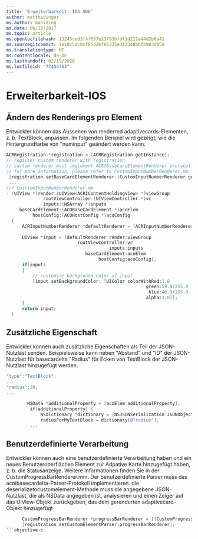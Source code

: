 ```yaml
---
title: 'Erweiterbarkeit: IOS SDK'
author: matthidinger
ms.author: mahiding
ms.date: 06/26/2017
ms.topic: article
ms.openlocfilehash: 13245ced3f4f657e13793bfdf1d212e44d2b6a41
ms.sourcegitcommit: 1e18c5dc0cf85d26f66335e312348bbfb903d95a
ms.translationtype: MT
ms.contentlocale: de-DE
ms.lasthandoff: 02/19/2020
ms.locfileid: "77454763"
---
```

# <a name="extensibility---ios"></a>Erweiterbarkeit-IOS

## <a name="changing-per-element-rendering"></a>Ändern des Renderings pro Element

Entwickler können das Aussehen von renderred adaptivecards-Elementen, z. b. TextBlock, anpassen.
Im folgenden Beispiel wird gezeigt, wie die Hintergrundfarbe von "numinput" geändert werden kann.

```objective-c
ACRRegistration *registration = [ACRRegistration getInstance];
// register custom renderer with registration
// custom renderer must implement ACRIBaseCardElementRenderer protocol
// for more information, please refer to CustomInputNumberRenderer.mm
 [registration setBaseCardElementRenderer:[CustomInputNumberRenderer getInstance] cardElementType:ACRNumberInput];
 ...
/// CustiomInputNumberRenderer.mm
- (UIView *)render:(UIView<ACRIContentHoldingView> *)viewGroup
              rootViewController:(UIViewController *)vc
              inputs:(NSArray *)inputs
     baseCardElement:(ACOBaseCardElement *)acoElem
          hostConfig:(ACOHostConfig *)acoConfig
  {
      ACRInputNumberRenderer *defaultRenderer = [ACRInputNumberRenderer getInstance];
 
      UIView *input = [defaultRenderer render:viewGroup
                           rootViewController:vc
                                       inputs:inputs
                              baseCardElement:acoElem
                                   hostConfig:acoConfig];
      if(input)
      {   
          // customize background color of input
          [input setBackgroundColor: [UIColor colorWithRed:1.0
                                                     green:59.0/255.0
                                                      blue:48.0/255.0
                                                     alpha:1.0]];
      }
      return input;
  }
  ```

 ## <a name="additional-property"></a>Zusätzliche Eigenschaft

 Entwickler können auch zusätzliche Eigenschaften als Teil der JSON-Nutzlast senden.
Beispielsweise kann neben "Abstand" und "ID" der JSON-Nutzlast für basecardelta "Radius" für Ecken von TextBlock der JSON-Nutzlast hinzugefügt werden.

 ```objective-c
 "type":"TextBlock",
 ...
 "radius":20,
 ...
 ```

 ```objective-c
         NSData *additionalProperty = [acoElem additionalProperty];
          if(additionalProperty) {
              NSDictionary *dictionary = [NSJSONSerialization JSONObjectWithData:additionalProperty options:NSJSONReadingMutableLeaves error:nil];
              radiusForMyTextBlock = dictionary[@"radius"];
          ...
```
 ## <a name="custom-parsing"></a>Benutzerdefinierte Verarbeitung

Entwickler können auch eine benutzerdefinierte Verarbeitung haben und ein neues Benutzeroberflächen Element zur Adpative Karte hinzugefügt haben, z. b. die Statusanzeige. Weitere Informationen finden Sie in der CustomProgressBarRenderer.mm.
Der benutzerdefinierte Parser muss das acoibasecardelta-Parser-Protokoll implementieren. die deserializetocustomelement-Methode muss die angegebene JSON-Nutzlast, die als NSData angegeben ist, analysieren und einen Zeiger auf das UIView-Objekt zurückgeben, das dem gerenderten adaptivecard-Objekt hinzugefügt

```objective-c
      CustomProgressBarRenderer *progressBarRenderer = [[CustomProgressBarRenderer alloc] init];
      [registration setCustomElementParser:progressBarRenderer];
```objective-c